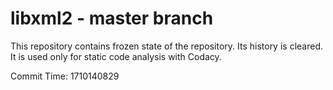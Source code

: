 # libxml2 - master branch

This repository contains frozen state of the repository.
Its history is cleared. It is used only for static code
analysis with Codacy.

Commit Time: 1710140829
